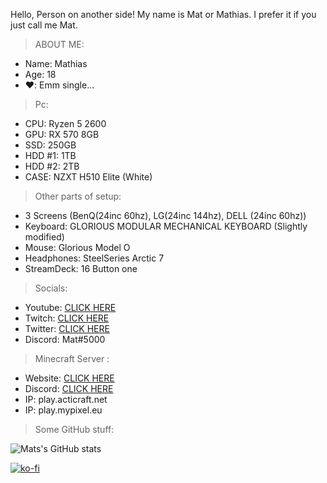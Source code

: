 Hello, Person on another side! 
My name is Mat or Mathias. I prefer it if you just call me Mat.

> ABOUT ME:
* Name: Mathias
* Age: 18
* ❤️: Emm single... 
> Pc:
* CPU: Ryzen 5 2600
*   GPU: RX 570 8GB
*   SSD: 250GB
*   HDD #1: 1TB
*   HDD #2: 2TB
*   CASE: NZXT H510 Elite (White)

> Other parts of setup:
* 3 Screens (BenQ(24inc 60hz), LG(24inc 144hz), DELL (24inc 60hz))
*   Keyboard: GLORIOUS MODULAR MECHANICAL KEYBOARD (Slightly modified)
*   Mouse: Glorious Model O
*   Headphones: SteelSeries Arctic 7 
*   StreamDeck: 16 Button one

> Socials: 
*   Youtube: [CLICK HERE](https://www.youtube.com/c/MatLabsOfficial/videos)
*   Twitch:  [CLICK HERE](https://www.twitch.tv/matxlabs)
*   Twitter: [CLICK HERE](https://twitter.com/MatxLabs)
*   Discord: Mat#5000

> Minecraft Server :
*   Website: [CLICK HERE](https://acticraft.net/)
*   Discord: [CLICK HERE](https://discord.gg/acticraft)
*   IP: play.acticraft.net
*   IP: play.mypixel.eu

> Some GitHub stuff:
  
![Mats's GitHub stats](https://github-readme-stats.vercel.app/api?username=MatxLabs&show_icons=true&theme=cobalt)




[![ko-fi](https://ko-fi.com/img/githubbutton_sm.svg)](https://ko-fi.com/R6R7AJKB5)

